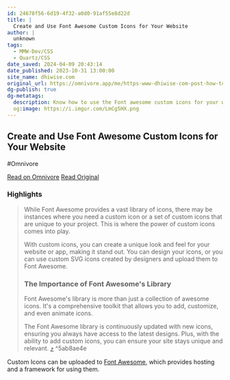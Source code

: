 ```yaml
---
id: 24678f56-6d19-4f32-a0d0-91af55e8d22d
title: |
  Create and Use Font Awesome Custom Icons for Your Website
author: |
  unknown
tags:
  - MMW-Dev/CSS
  - Quartz/CSS
date_saved: 2024-04-09 20:43:14
date_published: 2023-10-31 13:00:00
site_name: dhiwise.com
original_url: https://omnivore.app/me/https-www-dhiwise-com-post-how-to-create-and-use-font-awesome-cu-18ec20683c6
dg-publish: true
dg-metatags:
  description: Know how to use the Font awesome custom icons for your website.
  og:image: https://i.imgur.com/LmCg5HX.png
---
```


## Create and Use Font Awesome Custom Icons for Your Website
#Omnivore

[Read on Omnivore](https://omnivore.app/me/https-www-dhiwise-com-post-how-to-create-and-use-font-awesome-cu-18ec20683c6)
[Read Original](https://www.dhiwise.com/post/how-to-create-and-use-font-awesome-custom-icons)

### Highlights

> While Font Awesome provides a vast library of icons, there may be instances where you need a custom icon or a set of custom icons that are unique to your project. This is where the power of custom icons comes into play.
> 
> With custom icons, you can create a unique look and feel for your website or app, making it stand out. You can design your icons, or you can use custom SVG icons created by designers and upload them to Font Awesome.
> 
> ### **The Importance of Font Awesome's Library**
> 
> Font Awesome's library is more than just a collection of awesome icons. It's a comprehensive toolkit that allows you to add, customize, and even animate icons.
> 
> The Font Awesome library is continuously updated with new icons, ensuring you always have access to the latest designs. Plus, with the ability to add custom icons, you can ensure your site stays unique and relevant. [⤴️](https://omnivore.app/me/https-www-dhiwise-com-post-how-to-create-and-use-font-awesome-cu-18ec20683c6#5ab8ae4e-a251-4afe-b10a-142b07c5afe3)  ^5ab8ae4e

Custom Icons can be uploaded to [Font Awesome](https://fontawesome.com/), which provides hosting and a framework for using them.

